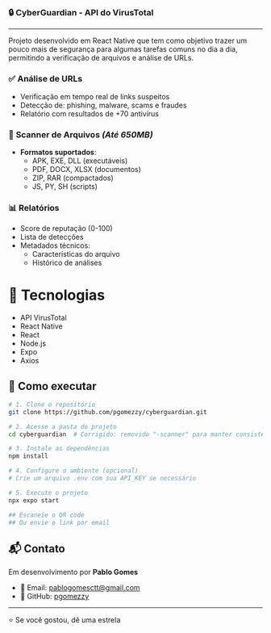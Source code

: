 ### 🔒 CyberGuardian - API do VirusTotal
---
Projeto desenvolvido em React Native que tem como objetivo trazer um pouco mais de segurança para algumas tarefas comuns no dia a dia, permitindo a verificação de arquivos e análise de URLs.

### ✅ **Análise de URLs**
- Verificação em tempo real de links suspeitos
- Detecção de: phishing, malware, scams e fraudes
- Relatório com resultados de +70 antivírus

### 📂 **Scanner de Arquivos** *(Até 650MB)*
- **Formatos suportados**:
  - APK, EXE, DLL (executáveis)
  - PDF, DOCX, XLSX (documentos)
  - ZIP, RAR (compactados)
  - JS, PY, SH (scripts)

### 📊 **Relatórios**
- Score de reputação (0-100)
- Lista de detecções
- Metadados técnicos:
  - Características do arquivo
  - Histórico de análises
 
# 🔧 Tecnologias
- API VirusTotal
- React Native
- React
- Node.js
- Expo
- Axios

## 🚀 Como executar

```bash
# 1. Clone o repositório
git clone https://github.com/pgomezzy/cyberguardian.git

# 2. Acesse a pasta do projeto
cd cyberguardian  # Corrigido: removido "-scanner" para manter consistência com o URL do repositório

# 3. Instale as dependências
npm install

# 4. Configure o ambiente (opcional)
# Crie um arquivo .env com sua API_KEY se necessário

# 5. Execute o projeto
npx expo start

## Escaneie o QR code 
## Ou envie o link por email
```

## 📬 Contato

Em desenvolvimento por **Pablo Gomes**  

- 📧 Email: pablogomesctt@gmail.com  
- 🔗 GitHub: [pgomezzy](https://github.com/pgomezzy)  
---
⭐️  Se você gostou, dê uma estrela 